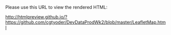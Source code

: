Please use this URL to view the rendered HTML:

http://htmlpreview.github.io/?https://github.com/cgtyoder/DevDataProdWk2/blob/master/LeafletMap.html
